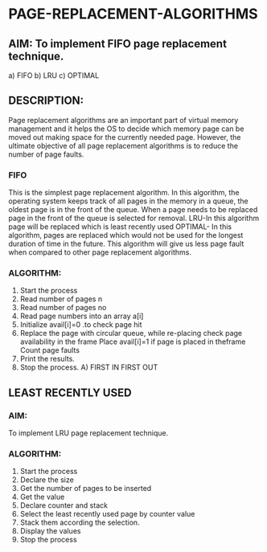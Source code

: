 # PAGE-REPLACEMENT-ALGORITHMS

## AIM: To implement FIFO page replacement technique.
   a) FIFO b) LRU c) OPTIMAL
## DESCRIPTION:
Page replacement algorithms are an important part of virtual memory management and it helps the 
OS to decide which memory page can be moved out making space for the currently needed page. 
However, the ultimate objective of all page replacement algorithms is to reduce the number of 
page faults.

### FIFO

This is the simplest page replacement algorithm. In this algorithm, the operating system 
keeps track of all pages in the memory in a queue, the oldest page is in the front of the queue. 
When a page needs to be replaced page in the front of the queue is selected for removal.
LRU-In this algorithm page will be replaced which is least recently used
OPTIMAL- In this algorithm, pages are replaced which would not be used for the longest duration 
of time in the future. This algorithm will give us less page fault when compared to other page 
replacement algorithms.

### ALGORITHM:
1. Start the process
2. Read number of pages n
3. Read number of pages no
4. Read page numbers into an array a[i]
5. Initialize avail[i]=0 .to check page hit
6. Replace the page with circular queue, while re-placing check page 
availability in the frame Place avail[i]=1 if page is placed in theframe Count page
faults
7. Print the results.
8. Stop the process.
    A) FIRST IN FIRST OUT

## LEAST RECENTLY USED

 ### AIM:
 To implement LRU page replacement technique.

### ALGORITHM:
1. Start the process
2. Declare the size
3. Get the number of pages to be inserted
4. Get the value
5. Declare counter and stack
6. Select the least recently used page by counter value
7. Stack them according the selection.
8. Display the values
9. Stop the process
